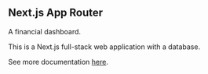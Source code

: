 ## Next.js App Router 

A financial dashboard.

This is a Next.js full-stack web application with a database. 

See more documentation [here](https://nextjs.org/docs).